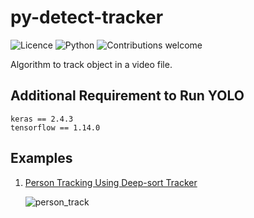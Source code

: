 # py-detect-tracker

![Licence](https://img.shields.io/github/license/fuzailpalnak/py-detect-track)
![Python](https://img.shields.io/badge/python-v3.6+-blue.svg)
![Contributions welcome](https://img.shields.io/badge/contributions-welcome-orange.svg)

Algorithm to track object in a video file.

## Additional Requirement to Run YOLO

    keras == 2.4.3
    tensorflow == 1.14.0

## Examples 

1. [Person Tracking Using Deep-sort Tracker](https://github.com/fuzailpalnak/py-detect-track/blob/main/examples/deepsort_person_tracker.py)

    ![person_track](https://user-images.githubusercontent.com/24665570/100312683-f7b1d400-2fd8-11eb-9327-8cafccba2e25.gif)
